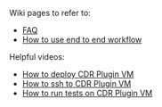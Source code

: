 Wiki pages to refer to: 
- [FAQ](https://github.com/filetrust/cdr-plugin-folder-to-folder/blob/lestat/website/data/6.%20FAQ.md)
- [How to use end to end workflow](https://github.com/filetrust/cdr-plugin-folder-to-folder/blob/lestat/website/data/4.%20How%20to%20use%20end%20to%20end%20workflow.md)

Helpful videos:
- [How to deploy CDR Plugin VM](https://www.loom.com/share/ab2b8904104843c5af424484c57a380a)
- [How to ssh to CDR Plugin VM](https://www.loom.com/share/ab2b8904104843c5af424484c57a380a)
- [How to run tests on CDR Plugin VM](https://www.youtube.com/watch?v=VVLtm7BAK9A&ab_channel=GlasswallEngineering)
